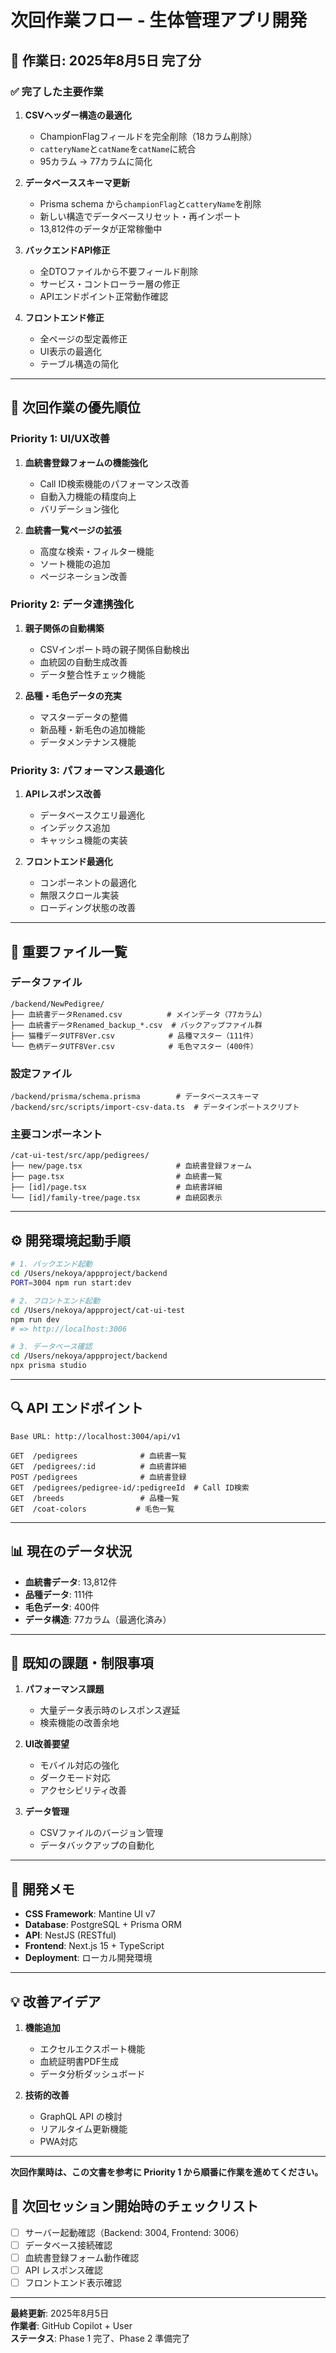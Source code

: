 # 次回作業フロー - 生体管理アプリ開発

## 📅 作業日: 2025年8月5日 完了分

### ✅ 完了した主要作業

1. **CSVヘッダー構造の最適化**
   - ChampionFlagフィールドを完全削除（18カラム削除）
   - `catteryName`と`catName`を`catName`に統合
   - 95カラム → 77カラムに简化

2. **データベーススキーマ更新**
   - Prisma schema から`championFlag`と`catteryName`を削除
   - 新しい構造でデータベースリセット・再インポート
   - 13,812件のデータが正常稼働中

3. **バックエンドAPI修正**
   - 全DTOファイルから不要フィールド削除
   - サービス・コントローラー層の修正
   - APIエンドポイント正常動作確認

4. **フロントエンド修正**
   - 全ページの型定義修正
   - UI表示の最適化
   - テーブル構造の简化

---

## 🎯 次回作業の優先順位

### **Priority 1: UI/UX改善**
1. **血統書登録フォームの機能強化**
   - Call ID検索機能のパフォーマンス改善
   - 自動入力機能の精度向上
   - バリデーション強化

2. **血統書一覧ページの拡張**
   - 高度な検索・フィルター機能
   - ソート機能の追加
   - ページネーション改善

### **Priority 2: データ連携強化**
1. **親子関係の自動構築**
   - CSVインポート時の親子関係自動検出
   - 血統図の自動生成改善
   - データ整合性チェック機能

2. **品種・毛色データの充実**
   - マスターデータの整備
   - 新品種・新毛色の追加機能
   - データメンテナンス機能

### **Priority 3: パフォーマンス最適化**
1. **APIレスポンス改善**
   - データベースクエリ最適化
   - インデックス追加
   - キャッシュ機能の実装

2. **フロントエンド最適化**
   - コンポーネントの最適化
   - 無限スクロール実装
   - ローディング状態の改善

---

## 📂 重要ファイル一覧

### **データファイル**
```
/backend/NewPedigree/
├── 血統書データRenamed.csv          # メインデータ（77カラム）
├── 血統書データRenamed_backup_*.csv  # バックアップファイル群
├── 猫種データUTF8Ver.csv            # 品種マスター（111件）
└── 色柄データUTF8Ver.csv            # 毛色マスター（400件）
```

### **設定ファイル**
```
/backend/prisma/schema.prisma        # データベーススキーマ
/backend/src/scripts/import-csv-data.ts  # データインポートスクリプト
```

### **主要コンポーネント**
```
/cat-ui-test/src/app/pedigrees/
├── new/page.tsx                     # 血統書登録フォーム
├── page.tsx                         # 血統書一覧
├── [id]/page.tsx                    # 血統書詳細
└── [id]/family-tree/page.tsx        # 血統図表示
```

---

## ⚙️ 開発環境起動手順

```bash
# 1. バックエンド起動
cd /Users/nekoya/appproject/backend
PORT=3004 npm run start:dev

# 2. フロントエンド起動  
cd /Users/nekoya/appproject/cat-ui-test
npm run dev
# => http://localhost:3006

# 3. データベース確認
cd /Users/nekoya/appproject/backend
npx prisma studio
```

---

## 🔍 API エンドポイント

```
Base URL: http://localhost:3004/api/v1

GET  /pedigrees              # 血統書一覧
GET  /pedigrees/:id          # 血統書詳細  
POST /pedigrees              # 血統書登録
GET  /pedigrees/pedigree-id/:pedigreeId  # Call ID検索
GET  /breeds                 # 品種一覧
GET  /coat-colors           # 毛色一覧
```

---

## 📊 現在のデータ状況

- **血統書データ**: 13,812件
- **品種データ**: 111件
- **毛色データ**: 400件
- **データ構造**: 77カラム（最適化済み）

---

## 🐛 既知の課題・制限事項

1. **パフォーマンス課題**
   - 大量データ表示時のレスポンス遅延
   - 検索機能の改善余地

2. **UI改善要望**
   - モバイル対応の強化
   - ダークモード対応
   - アクセシビリティ改善

3. **データ管理**
   - CSVファイルのバージョン管理
   - データバックアップの自動化

---

## 📝 開発メモ

- **CSS Framework**: Mantine UI v7
- **Database**: PostgreSQL + Prisma ORM
- **API**: NestJS (RESTful)
- **Frontend**: Next.js 15 + TypeScript
- **Deployment**: ローカル開発環境

---

## 💡 改善アイデア

1. **機能追加**
   - エクセルエクスポート機能
   - 血統証明書PDF生成
   - データ分析ダッシュボード

2. **技術的改善**
   - GraphQL API の検討
   - リアルタイム更新機能
   - PWA対応

---

**次回作業時は、この文書を参考に Priority 1 から順番に作業を進めてください。**

## 🎯 次回セッション開始時のチェックリスト

- [ ] サーバー起動確認（Backend: 3004, Frontend: 3006）
- [ ] データベース接続確認
- [ ] 血統書登録フォーム動作確認
- [ ] API レスポンス確認
- [ ] フロントエンド表示確認

---

**最終更新**: 2025年8月5日  
**作業者**: GitHub Copilot + User  
**ステータス**: Phase 1 完了、Phase 2 準備完了
